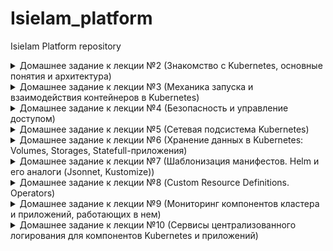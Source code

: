 # IsieIam_platform
IsieIam Platform repository

<details>
<summary>Домашнее задание к лекции №2 (Знакомство с Kubernetes, основные понятия и архитектура)
</summary>

### Предзадание:
 - создана ветка kubernetes-prepare, в ней:
 - добавлен .travis.yml
 - добавлен шаблон для описания PR
 - добавлен .github/auto_assign.yml
 - создан PR к ветке main

### Задание:
 - установлен minikube (sudo -E minikube start --driver=none)
 - minikube ssh для выбранного способа старта не работает, т.к. vm как таковой нет, в вышестоящем запуске миникуб запускается в docker
 - установлен k8s dashboard и k9s

```
Для получения token для dashboard использовать:
kubectl get secrets -n kubernetes-dashboard
kubectl describe secret kubernetes-dashboard-token-**** -n kubernetes-dashboard
```

 - Проверено удаление системных подов: выжили не все - storage-provisioner сгинул навсегда.

```
coredns-f9fd979d6-48jsj - контролируется replica-set
kube-proxy-c4zf9 - контролируется DaemonSet/kube-proxy
Остальные поды контролируются - Node/isie-virtualbox, они являются static pods и контролируются kubelet, доп инфо тут:
  https://kubernetes.io/docs/tasks/configure-pod-container/static-pod/
их yml хранятся в /etc/kubernetes/manifest/
```

 - Создан dockerfile для запуска nginx, в него помещен измененный дефолтный конфиг и простой homework.html для тестов.
 - В dockerfile добавлены команды для запуска nginx от пользователя с uid 1001, самого nginx на 8000 порту и root каталогом /app
 - Собран и запушен в hub.docker.com образ.

```
для сборки и пуша использовать:
sudo docker build -t isieiam/nginx-test:1.0 .
sudo docker push isieiam/nginx-test:1.0
```

 - Написан web-pod.yaml и применен в миникуб

```
для установки пода из файла:
kubectl apply -f web-pod.yaml
для получения yaml пода:
kubectl get pod web -o yaml
альтернативно - вывод описания пода
kubectl describe pod web
```

 - Добавлен к под-у web init контейнер, который скачивает статику с https://tinyurl.com/otus-k8s-intro и которое через volume попадает к nginx в его рутовую директорию.

```
для проверки и проброса порта наружу:
kubectl port-forward --address 0.0.0.0 pod/web 8000:8000
```

 - Hipster-shop - склонирован репо, собран и запушен в hub.docker.com frontend

```
для сборки и пуша фронта:
sudo docker build -t isieiam/hipster-front:1.0 .
sudo docker push isieiam/hipster-front:1.0
генерация манифестов средствами kubectl:
kubectl run frontend --image isieiam/hipster-front:1.0 --restart=Never --dry-run=true -o yaml > frontend-pod.yaml
```

### Задание со *:

> Выясните причину, по которой pod frontend находится в статусе Error

Причина в том что он не может найти переменные окружения:

```
panic: environment variable "PRODUCT_CATALOG_SERVICE_ADDR" not set
```

> Создайте новый манифест frontend-pod-healthy.yaml...В результате, после применения исправленного манифеста pod frontend должен находиться в статусе Running...Поместите исправленный манифест frontend-pod-healthy.yaml в директорию kubernetes-intro

Добавлены переменные окружения из https://github.com/GoogleCloudPlatform/microservices-demo/blob/master/kubernetes-manifests/frontend.yaml. 
Создан frontend-pod-healthy.yaml - в результате под запускается - все ок.

</details>

<details>
<summary>Домашнее задание к лекции №3 (Механика запуска и взаимодействия контейнеров в Kubernetes)
</summary>

### Задание:
- Развернут кластер через kind
- Проверено создание на практике replica-set
- Проверена на практике работа с deployment
- Проверено на практике использование probes
- Развернут node-exporter через daemonset на всех нодах кластера, включая master

> Руководствуясь материалами лекции опишите произошедшую ситуацию, почему обновление ReplicaSet не повлекло обновление запущенных pod? 

ответ из лекции: потому что ReplicationController "НЕ проверяет соответствие запущенных Podов шаблону"

- Вспомогательные команды:

```
- получить поды по метке:
kubectl get pods -l app=frontend
- получить реплики:
kubectl get rs
- масштабирование реплики
kubectl scale replicaset frontend --replicas=3
- отследить развертывание реплики по метке:
kubectl apply -f frontend-replicaset.yaml | kubectl get pods -l app=frontend -w
- откат deployment-a:
kubectl rollout undo deployment paymentservice --to-revision=1 | kubectl get rs -l app=paymentservice -w
```

### Задание со * №1:

> С использованием параметров maxSurge и maxUnavailable самостоятельно реализуйте два следующих сценария развертывания:

```
Аналог blue-green:
1. Развертывание трех новых pod
2. Удаление трех старых pod
Reverse Rolling Update:
1. Удаление одного старого pod
2. Создание одного нового pod
```

Созданы:
- paymentservice-deployment-bg.yaml
- paymentservice-deployment-reverse.yaml

### Задание со * №2:

> Найдите в интернете или напишите самостоятельно манифест node-exporter-daemonset.yaml для развертывания DaemonSet с Node Exporter

- в инете найдено здесь https://github.com/shevyf/prom_on_k8s_howto/blob/master/node-exporter-daemonset.yml
- актуализировано под текущую версию api и убраны некоторые навороты - см node-exporter-daemonset.yaml
- метрики собираются

### Задание со **:

>Найдите способ модернизировать свой DaemonSet таким образом, чтобы Node Exporter был развернут как на master, так и на worker нодах (конфигурацию самих нод изменять нельзя)

Пример можно найти в мануале: https://kubernetes.io/docs/concepts/workloads/controllers/daemonset/

```
tolerations: # this toleration is to have the daemonset runnable on master nodes remove it if your masters can't run pods
  - key: node-role.kubernetes.io/master
    effect: NoSchedule
```

Параметр добавлен в node-exporter-daemonset.yaml

</details>

<details>
<summary>Домашнее задание к лекции №4 (Безопасность и управление доступом)
</summary>

### Задание:

- Изучено https://kubernetes.io/docs/reference/access-authn-authz/rbac/
- сделаны задания:

#### Задание №1
- Создать Service Account bob, дать ему роль admin в рамках всего кластера
- Создать Service Account dave без доступа к кластеру

#### Задание №2
- Создать Namespace prometheus
- Создать Service Account carol в этом Namespace
- Дать всем Service Account в Namespace prometheus возможность делать get, list, watch в отношении Pods всего кластера

#### Задание №3
- Создать Namespace dev
- Создать Service Account jane в Namespace dev
- Дать jane роль admin в рамках Namespace dev
- Создать Service Account ken в Namespace dev
- Дать ken роль view в рамках Namespace dev

#### Шпаргалка:
- ClusterRole не принадлежит ни одному namespace
- ClusterRole - роль на весь кластер
- Role - роль только на неймспейс
- И с ролями надо внимательно - могут существовать одноименные роли на кластер и в неймспейсе
- FAQ по биндингу:

```
apiVersion: rbac.authorization.k8s.io/v1
# Этот биндинг дает ползователю "jane" роль pod-reader  в "default" неймспейсе
# Роль  "pod-reader" должна в этом неймспейсе существовать.
kind: RoleBinding
metadata:
  name: read-pods    # придумываем название биндингу
  namespace: default # создаем биндинг именно в default
subjects:            # кому даем права
                     # можно указать нескользо "subject"
- kind: User
  name: jane         # имя пользователя регистрозависимое
  apiGroup: rbac.authorization.k8s.io
roleRef:             # указываем одну роль которую дадим верхним пользователям или сервисаккаунтам
  kind: Role         # либо  Role, либо ClusterRole
  name: pod-reader   # должно быть имя существующей Role или ClusterRole
  apiGroup: rbac.authorization.k8s.io
```

</details>

<details>
<summary>Домашнее задание к лекции №5 (Сетевая подсистема Kubernetes)
</summary>

### Задание:

- ветка kubernets-network, рабочий каталог kubernetes-network
- добавлены и проверена работоспособность readinessProbe и livenessProbe в web-pod.yml
- создан deployment под наше приложение web, добавлена strategy, с параметрами maxSurge и maxUnavailable есть пример в прошлой Д/З в задании с *
- изучены service c clusterip, а также наложение его создания на iptables
- переключен kube-proxy на ipvs, установлен и настроен metallb, изучено применение service loadbalancer

```
Для получения прямого доступа с локальной машины до сервисов
узнаем ip minikube: minikube ip (192.168.49.2)
при создании указывали подсетку для ext адресов или смотрим ext адрес у нужного нам сервиса 
и дальше прописываем маршрут на локальной машине для доступа к сервисам ip route add 172.17.255.0/24 via 192.168.49.2

Альтернативно можно пробрасывать любые порты на сущности вида pod, deployment, service:
kubectl port-forward service/web-svc-lb 5555:5555
kubectl port-forward deployment/web 5555:8000
```

- Установлен Ingress-COntroller в виде nginx с использованием metallb (никогда так делать больше не буду, чет слишком сложно)
- Создан headless сервис и ingress для нашего сервиса (web-svc-headless.yaml, web-ingress.yaml )


### Самопроверка:

>Вопрос для самопроверки:
>1. Почему следующая конфигурация валидна, но не имеет смысла?

```
livenessProbe:
 exec:
 command:
 - 'sh'
 - '-c'
 - 'ps aux | grep my_web_server_process'
```

С точки зрения проверки работоспопобсноти сайта - наличие процесса веб-сервера не гарантирует работоспособность сайта.
Grep: the grep manual at the exit status section report: EXIT STATUS The exit status is 0 if selected lines are found, and 1 if not found.
Т.е. grep вернет 0 если процесс есть и не 1 если его нет.

>2. Бывают ли ситуации, когда она все-таки имеет смысл?

Бывают - например когда у нас какое-нибудь легаси приложение или когда в одном контейнере надо мониторить допустим два процесса(entrypoint отвечает за основное), а liveness смотрит допустим на второе и падение второго тоже критично.

### Задание со * №1:

> 1. Сделайте сервис LoadBalancer , который откроет доступ к CoreDNS снаружи кластера (позволит получать записи через внешний IP). Например, nslookup web.default.cluster.local 172.17.255.10 .
> 2. Поскольку DNS работает по TCP и UDP протоколам - учтите это в конфигурации. Оба протокола должны работать по одному и тому же IPадресу балансировщика.
> 3. Полученные манифесты положите в подкаталог ./coredns

Релизовано, см ./kubernetes-network/ext-coredns-svc.yaml

Правда есть момент - сам сервис позволяет резолвить как имена так и обратный просмотр, но что интересно, у меня имена резолвились только в виде ip_address.web.default.cluster.local, почему они так генерились непонятно.

Подсказка: см https://metallb.universe.tf/usage/#ip-address-sharing

### Задание со * №2: Ingress для Dashboard

> Добавьте доступ к kubernetes-dashboard через наш Ingress-прокси:
> 1. Cервис должен быть доступен через префикс /dashboard ).
> 2. Kubernetes Dashboard должен быть развернут из официального манифеста. Актуальная ссылка есть в .
> 3. Написанные вами манифесты положите в подкаталог ./dashboard

Установлен kubernetes-dashboard: https://github.com/kubernetes/dashboard

```
kubectl apply -f https://raw.githubusercontent.com/kubernetes/dashboard/v2.1.0/aio/deploy/recommended.yaml
```

Написан манифест: ./kubernetes-network/dashboard/dashboard-ingress.yaml Проверена работоспособность - все ок.

Для выковыривания токена можно использовать, подставив нужное имя пода: 

```
kubectl describe secret kubernetes-dashboard-token-t5qnb -n kubernetes-dashboard
```

### Задание со * №3: Canary для Ingress

> Перенаправление части трафика на выделенную группу подов должно происходить по HTTP-заголовку.
> Естественно, что вам понадобятся 1-2 "канареечных" пода. 
> Написанные манифесты положите в подкаталог ./canary

В каталоге ./kubernetes-network/canary созданы два типа файлов: deployment, service, ingress для main приложения и для canary.

Выполняем kubectl apply -f ./ в каталоге canary. В реузльтате получаем два приложения.

Основной интерес представляе web-ingress-canary.yaml - в нем задаются основные параметры канарейки:

```
    nginx.ingress.kubernetes.io/canary: "true"                  # включает режим канарейки для nginx для нашего правила
    nginx.ingress.kubernetes.io/canary-by-header: "canary"      # вариант №1: задаем header имя по которому будем проверять идти нам в канарейку или нет
    nginx.ingress.kubernetes.io/canary-by-header-value: "true"  #             задаем header значение
    #nginx.ingress.kubernetes.io/canary-weight: "50"            # вариант №2: задаем в % соотношении запросов между промом и канарейкой кого и ск-ко - не совместимо с вариантом №1
```

Проверить что canary работает, т.е. на него идет трафик для нашего приложения - можно на выводе index.html по host name - там будет имя пода: main для основного приложения, canary для канарейки.

Подробности по настройке можно найти тут: https://github.com/kubernetes/ingress-nginx/blob/master/docs/user-guide/nginx-configuration/annotations.md#canary

### Доп инфо:

- на 20 версии кубера и докера заработало minikube ssh
- для запуска minikube: minikube start --vm-driver=docker  (причем по дефолту теперь оно запускается с vm в виде docker)
- Остановка: minikube stop
- Удаление кластера: minikube delete
- Установка дашборда: minikube dashboard
- Установка ингресса: minikube addons enable ingress
- Получение адреса minikube: minikube ip

</details>

<details>
<summary>Домашнее задание к лекции №6 (Хранение данных в Kubernetes: Volumes, Storages, Statefull-приложения)
</summary>

### Задание:

- Запущен кластен через kind
- Установлен MinIO (https://min.io) statefulset и service с использованием их манифестов:

```
kubectl apply -f https://raw.githubusercontent.com/express42/otus-platformsnippets/master/Module-02/Kuberenetes-volumes/minio-statefulset.yaml
kubectl apply -f https://raw.githubusercontent.com/express42/otus-platformsnippets/master/Module-02/Kuberenetes-volumes/minio-headless-service.yaml
```

- Манифесты сохранены в каталог: ./kubernetes-volumes
- Замучаны pv и pvc в разных способах создания и удаления, а также применения политик.
- Изучено как это хранится на диске с учетом stadard плагина kind и minikube
- Для запуска minio можно использовать: kubectl port-forward statefulsets/minio 9000:9000
- Опробовано использование самого minio
- На будущее есть некая то ли фича, то ли баг(по крайней мере офф документации k8s поведение явно противоречит, то это же плагин :) ):

>Интересный момент поймал на kind(да и minikube также ведет себя) с volume(домашка с minio): 
>если попытаться удалить PV(policy deleted) при существующем PVC, PV перейдет в terminated 
>как описано например тут https://kubernetes.io/docs/concepts/storage/persistent-volumes/#storage-object-in-use-protection), 
>но когда удалить PVC после этого, PV удалится, но данные по факту останутся в каталоге докера(в volumes) несмотря на политику. 
>Если же удалить изначально PVC, то и PV и данные удалятся(считаем что сам ss minio во всех случаях уже убит).  

### Задание со *

>В конфигурации нашего StatefulSet данные указаны в открытом виде, что не безопасно.
> Поместите данные в и настройте конфигурацию на их использование.

Написан манифест для secret. Сами secret закодированы base64. В существующие манифест statefulset добавлено использование secret.

</details>


<details>
<summary>Домашнее задание к лекции №7 (Шаблонизация манифестов. Helm и его аналоги (Jsonnet, Kustomize))
</summary>

### Задание:

- В этом задании есть небольшая инструкция по google cloud platform.(само облако осталось с прошлого курса)
- Создан k8s в GCP
- Обновлен helm3 до актуальной версии.

```
т.к. часть версий helm чартов из старого репа, то обзовем:
старые: helm repo add stable-old https://charts.helm.sh/stable
новые:  helm repo add stable https://kubernetes-charts.storage.googleapis.com
```

- Установлен nginx ingress через helm:

```
kubectl create ns nginx-ingress
helm upgrade --install nginx-ingress stable-old/nginx-ingress --wait \
 --namespace=nginx-ingress \
 --version=1.41.3
```

- Установлен cert manager через helm:

```
kubectl create namespace cert-manager
# ставим дополнения:
kubectl apply -f https://github.com/jetstack/cert-manager/releases/download/v1.1.0/cert-manager.crds.yaml -n cert-manager
# ставим сам менеджер
helm install cert-manager jetstack/cert-manager --namespace cert-manager --version v1.1.0
# доп инфо:
https://habr.com/ru/company/flant/blog/496936/
```

- Установлены clusterissures для автоматической выдачи сертификатов используя let's encrypt - см kubernetes-templating/cert-manager. Один файл для прода(реальный сертификат), второй для stage(фейковый сертификат от LE)

```
Для использования потом в ингрессе этих issuer необходимо добавить аннотации и секрет - как на примере ниже(в секрет поместится полученный сертификат):
  tls:
    enabled: true
    secretName: "harbor.35.192.45.27.nip.io"
    #secretName: ""
  ingress:
    hosts:
      core: harbor.35.192.45.27.nip.io
    annotations:
      kubernetes.io/ingress.class: nginx
      kubernetes.io/tls-acme: "true"
      cert-manager.io/cluster-issuer: "letsencrypt-production"
      cert-manager.io/acme-challenge-type: http01
```

- Установлен chartmuseum, на нем проверена корректная выдача сертификата - все ок.

```
kubectl create ns chartmuseum
helm upgrade --install chartmuseum stable-old/chartmuseum --wait \
 --namespace=chartmuseum \
 --version=2.13.2 \
 -f kubernetes-templating/chartmuseum/values.yaml

helm ls -n chartmuseum
```

### Задание со * №1: chartmuseum

>Научитесь работать с chartmuseum
>Опишите в PR последовательность действий, необходимых для добавления туда helm chart's и их установки с использованием chartmuseum как репозитория

Набор команд для использования chartmuseum ниже, вспомогательные ссылки: 
- https://chartmuseum.com/docs/#uploading-a-chart-package
- https://stackoverflow.com/questions/48577211/fail-to-upload-chart-to-chartmuseum

Тренироваться будем на чартах реддита с прошлых заданий:

```
# Для начала ставим плагин позволяющий пушить в какой-либо хелм репо:
helm plugin install https://github.com/chartmuseum/helm-push.git
# создаем пакет чарта (на выходе получим архив такой же как и при сборе зависимостей)
helm package .
# добавляем музей как репо для хелма:
helm repo add my-chartmuseum https://chartmuseum.34.68.65.51.nip.io
# пушим
helm push reddit/ my-chartmuseum
# обновляем:
helm repo update
# проверяем:
helm search repo reddit
NAME                 	CHART VERSION	APP VERSION	DESCRIPTION                   
my-chartmuseum/reddit	0.1.0        	           	OTUS sample reddit application
# и при необходимости можно поставить:
helm upgrade --install reddit my-chartmuseum/reddit
```

### Самостоятельное задание  №1: harbor

- Добавляем репо: helm repo add harbor https://helm.goharbor.io
- Создаем namespace: kubectl create ns harbor
- Устанавливаем, перед этим подготовив кастомные переменные:

```
helm upgrade --install harbor harbor/harbor --wait \
 --namespace=harbor \
 -f kubernetes-templating/harbor/values.yaml
```

- Реквизиты по умолчанию - admin/Harbor12345
- Был какой непонятный глюк что сервис не пускал себя с паролем при включенном tls, спустя неделю при тех же настройках все запустилось.

### Задание со * №2: Используем helmfile

> Опишите установку nginx-ingress, cert-manager и harbor в helmfile
> Приложите получившийся helmfile.yaml и другие файлы (при их наличии) в директорию kubernetes-templating/helmfile

- Написан файл: kubernetes-templating/helmfile/helmfile.yaml
- Для установки богатства из файла достаточно использовать helmfile sync в каталоге с файлом, единственно потом придется запустить повторно проставив корректный ext-ip ингресса(т.к. используется внешний сервис для генерации dns по ip).
- Есть момент: если существуют какие-то одноименные ресурсы оно выдаст ошибку и не поставится (например crd от cred-manager), но это справедливо и для любой установки любого чарта к существующим ресурсам в k8s.


### Задание: Создаем свой helm chart

- создан helm-chart для hipster-shop, запущен, работает(для gcp чтобы пробросить nodeport - надо зайти в gui найти сервис и там будет команда для forwarding).
- вынесен frontend в отдельный чарт - проверена работоспособность через  ingress - все ок.
- параметризован чарт frontend и добавлен в зависимости к основному чарту hipster-shop (не забываем, что из чарта HS фронтенд удален)
- Шпаргалка:

```
# создаем namespace для магазина:
kubectl create ns hipster-shop
# основная команда helm для разворачивания:
helm upgrade --install hipster-shop kubernetes-templating/hipster-shop --namespace hipster-shop
# обновить зависимости для чарта:
helm dep update kubernetes-templating/hipster-shop
# ставим чарт с переопределением входных значений (в данном случае они же и являются дефолтными :))
helm upgrade --install frontend kubernetes-templating/frontend --namespace hipster-shop -f kubernetes-templating/frontend/values.yaml
# удалить релиз:
helm delete frontend --namespace hipster-shop
```

### Задание со * №3: 

>Выберите сервисы, которые можно установить как зависимости, используя community chart's. Например, это может быть Redis.

- Вынесен redis из чарта hipster-shop и переведен на community чарт - в файле chart.yaml указана зависимость на внешний чарт с redis.
- добавлены доп переменные для redis(для упрощения запуска) и для сервиса cartservice(параметризован адрес redis) - см kubernetes-templating/hipster-shop/values.yaml
- удален deployment и service от redis из основного файла hipster-shop
- проверена работоспособность - все ок.

### Необязательное задание: Работа с helm-secrets

плагин переехал на новое место, то ставим плагин для секретов: 

```
helm plugin install https://github.com/jkroepke/helm-secrets
```

Инструкция по подготовке и шифрованию секретов:

```
генерим ключ:
gpg --full-generate-key
спросит пароль на закрытый и будет храиться где-то в домашнем каталоге - путь будет в выводе, как и имя ключа (много-много символов)
Для зашифровки:
sops -e -i --pgp 22CF5819B008C76172A3E90E9AD1DCB723941D38 secrets.yaml
Для расшифровки:
# helm secrets
helm secrets view secrets.yaml
# sops
sops -d secrets.yaml
и нужно будет ввести пароль закрытого ключа.
```

использование:

```
helm secrets upgrade --install frontend kubernetes-templating/frontend --namespace
hipster-shop \
 -f kubernetes-templating/frontend/values.yaml \
 -f kubernetes-templating/frontend/secrets.yaml
```

### Проверка: залить все чарты в harbor

- Мануал по подключению harbor как чарт репо: https://goharbor.io/docs/1.10/working-with-projects/working-with-images/managing-helm-charts/
- создан kubernetes-templating/repo.sh для добавления репо харбора.
- Далее как с музеем:

```
# добавляем репо (дублирую sh, чтобы не искать), кстати в отличие от музея - харбор хочет авторизацию и chartrepo обязательный путь после имени хоста
helm repo add templating --username=admin --password=Harbor12345 https://harbor.35.192.45.27.nip.io/chartrepo
helm push hipster-shop/ templating
helm push frontend/ templating
helm repo update
helm search repo hipster-shop
```

### Задание: kubecfg

- установлен kubecfg
- вынесены из основного чарта hipster-shop длва сервиса: paymentservice и shippingservice (deployment и service)
- создан services.jsonnet шаблон для генерации компонентов двух сервисов
- чем хорош jsonnet - им удобно генерить компоненты большого множества почти одинаковых сервисов, во всех остальных случаях это боль - достаточно посмотреть на файл.
- kubecfg/jsonnet очень сильно зависят от версии k8s и соответствующего ей версии библиотеки libsonnet - если не сходятся - можно легко нарваться на несовместимость версий сущностей k8s.
- библиотека libsonnet взята с какой-то ветки и положена локально, т.к. удаленно не скачивалось.
- для проверки указанных шаблонов: kubecfg show services.jsonnet
- для установки: kubecfg update services.jsonnet --namespace hipster-shop

### Задание со * №4:

>Выберите еще один микросервис из состава hipster-shop и попробуйте использовать другое решение на основе jsonnet, например Kapitan или qbec.

Не делал.

### Самостоятельное задание  №2: Kustomize

>Отпилите еще один (любой) микросервис из all-hipstershop.yaml.yaml и самостоятельно займитесь его kustomизацией.

- отпилен recommendationservice
- созданы yaml для kusomize: kubernetes-templating/kustomize base и override
- в override сделаны две кастомизации: dev и prod 
- dev - по сути является недостающим кусочком для текущей установки hipster-shop. Для установки: kubectl apply -k kubernetes-templating/kustomize/overrides/dev
- prod отличается namespace, label и префиксом
- для просмотра результатов кастомизированных yaml: kubectl kustomize overrides/dev
- доп инфо можно найти тут: https://kubectl.docs.kubernetes.io/references/kustomize/

</details>

<details>
<summary>Домашнее задание к лекции №8 (Custom Resource Definitions. Operators)
</summary>

### Задание:

- Написаны CustomResource и CustomResourceDefinition для mysql оператора
- В crd добавлено описание обязательных полей.
- Внимание, для 20 версии k8s формат crd в kubernetes-operators/deploy/crd.yaml уже deprecated и например validation в таком виде не работает. Рядом лежит crd16.yml, который работает корректно.
- Написана часть логики mysql оператора при помощи python KOPF (каталог kubernetes-operators/build) (кратко за логику отвечает py скрипт, который в рядом лежащие шаблоны подставляет значения от cr)
- Применены crd, запущен оператор/применены его манифесты из deploy каталога/ применер CR (в deploy/deploy-operator.yml указать нужный образ с оператором)
- Есть два варианта запуска, первый дебажный через явный локальный запуск оператора и второй честный с использованием докер образа с оператором.
- Для проверки в дебажном режиме:

```
# применяем crd
kubectl apply -f deploy/crd.yml
# запускаем оператор в каталоге build (для работы не забыть pip3 install kopf/kubernetes)
kopf run mysql-operator.py
# скрипт запустится и в консольке будут его логи
# далее применяем cr
kubectl apply -f deploy/cr.yml
```

- Для проверки по-честному:

```
# применяем crd
kubectl apply -f deploy/crd.yml
# проставляем нужный образ (isieiam/mysql-operator:1.0 или готовый из ДЗ) и применяем соответствующие манифесты:
kubectl apply -f deploy/service-account.yml
kubectl apply -f deploy/role.yml
kubectl apply -f deploy/role-binding.yml
kubectl apply -f deploy/deploy-operator.yml

# далее применяем cr
kubectl apply -f deploy/cr.yml
```
- При этом можем посмотреть на job-ы(видим что restore фелится с ошибкой, т.к. не может найти файлик бекапа, но так и задумано):

```
kubectl get jobs.batch
```

- Для проверки что все работает как надо:

```
#посмотреть что за объекты у нас создались:
kubectl get crd
kubectl get mysqls.otus.homework
kubectl describe mysqls.otus.homework mysql-instance

# для удобства помещаем имя пода в переменную окружения
export MYSQLPOD=$(kubectl get pods -l app=mysql-instance -o jsonpath="{.items[*].metadata.name}")
# создаем табличку в нашей созданной оператором бд и закидываем туда две строчки данных
kubectl exec -it $MYSQLPOD -- mysql -u root -potuspassword -e "CREATE TABLE test (id smallint unsigned not null auto_increment, name varchar(20) not null, constraint pk_example primary key (id) );" otus-database
kubectl exec -it $MYSQLPOD -- mysql -potuspassword -e "INSERT INTO test ( id, name) VALUES ( null, 'some data' );" otus-database
kubectl exec -it $MYSQLPOD -- mysql -potuspassword -e "INSERT INTO test ( id, name ) VALUES ( null, 'some data-2' );" otus-database
# проверяем содержимое:
kubectl exec -it $MYSQLPOD -- mysql -potuspassword -e "select * from test;" otus-database

# проверяем удаление:
kubectl delete mysqls.otus.homework mysql-instance
# PV для mysql должен был удалиться, проверяем
kubectl get pv
# и проверяем что в момент удаления у нас выполнился бекап - джоб должен был отработать
kubectl get jobs.batch

# а теперь самое интересное, создаем инстанс еще раз:
kubectl apply -f deploy/cr.yml

#и смотрим job:
kubectl get jobs.batch
# мы должны увидеть что restore job запустился: он взял бд из бекапа и затолкал его в вновь созданный pv и мы можем проверить это:
export MYSQLPOD=$(kubectl get pods -l app=mysql-instance -o jsonpath="{.items[*].metadata.name}")
kubectl exec -it $MYSQLPOD -- mysql -potuspassword -e "select * from test;" otus-database
```
- для проверки в выводе должно быть что-то такое:

```
:~/otus/IsieIam_platform/kubernetes-operators(kubernetes-operators)$ kubectl get jobs.batch
NAME                         COMPLETIONS   DURATION   AGE
backup-mysql-instance-job    1/1           3s         102s
restore-mysql-instance-job   1/1           3m31s      3m37s
:~/otus/IsieIam_platform/kubernetes-operators(kubernetes-operators)$ export MYSQLPOD=$(kubectl get pods -l app=mysql-instance -o jsonpath="{.items[*].metadata.name}")
:~/otus/IsieIam_platform/kubernetes-operators(kubernetes-operators)$ kubectl exec -it $MYSQLPOD -- mysql -potuspassword -e "select * from test;" otus-database
mysql: [Warning] Using a password on the command line interface can be insecure.
+----+-------------+
| id | name        |
+----+-------------+
|  1 | some data   |
|  2 | some data-2 |
+----+-------------+
```

- внимание - для 20 версии k8s оператор не может удалить PV, чистый тест возможен например на 16:

```
minikube start --vm-driver=docker --kubernetes-version=v1.16.1
```
### Задание со * :

>Исправить контроллер, чтобы он писал в status subresource
>Добавить в контроллер логику обработки изменений CR

не делал - уровень моего кунг-фу в python пока недостаточен для этого :)


</details>

<details>
<summary>Домашнее задание к лекции №9 (Мониторинг компонентов кластера и приложений, работающих в нем)
</summary>

### Задание:

- Выбран 4 уровень :) (Can i play, daddy?), т.к. лучше в Wolfenstein на death incarnate, чем в k8s :D
- взят актуальный чарт уже kube-prometheus-stack: https://github.com/prometheus-community/helm-charts/tree/main/charts/kube-prometheus-stack
- актуализированы values (kubernetes-monitoring/kube-prometheus-stack): включены ingress, настроены хосты для alertmanager, prometheus, grafana на mydomain.com
- ключевой момент, подсмотренный в лекции: необходимо поставить переменную serviceMonitorSelectorNilUsesHelmValues: false  иначе prom будет смотреть только те servicemonitor, у которых есть label поставленные от релиза helm.
- задеплоен чарт prom-a в кластер (в качестве k8s был взят minikube)

```
# шпаргалка по minikube
minikube start --vm-driver=docker
minikube addons enable ingress
minikube stop
minikube delete

# установка прома:
helm upgrade --install prometheus prometheus-community/kube-prometheus-stack -f kubernetes-monitoring/kube-prometheus-stack/values.yaml
```

- взят с первой ДЗ nginx, добавлен в конфиг параметр для его статуса, сбилжен образ isieiam/nginx-test:2.0
- взяты deployment, service, ingress с предыдущей ДЗ с canary для деплоя nginx из пункта выше.
- для доступа в локальный hosts прописаны имена хостов из ингресса и сервисы доступны по адресам:

```
http://prometheus.mydomain.com
http://alertmanager.mydomain.com
http://grafana.mydomain.com
сайт на nginx c логотипом otus: http://ingress.local
страница статуса nginx:         http://ingress.local/basic_status
```
- написаны deployment, service и service monitor для nginx prometheus exporter (доп инфо: https://github.com/nginxinc/nginx-prometheus-exporter)
- что делает exporter - у него параметром указан адрес сервиса nginx и он с nginx-вой страницы со статусом берет метрики и выдает прому в удобоваримом виде.
- для установки nginx и nginx-prometheus-exporter можно использовать kubectl apply -f . в каталоге kubernetes-monitoring/
- С репа nginx-prometheus-exporter взят дашборд для графаны: https://github.com/nginxinc/nginx-prometheus-exporter/tree/master/grafana
- Выглядит оно след образом:
![nginx exporter dashboard](./kubernetes-monitoring/screen/grafana_2021-01-07_18-42-39.png)

</details>

<details>
<summary>Домашнее задание к лекции №10 (Сервисы централизованного логирования для компонентов Kubernetes и приложений)
</summary>

### Задание:

- Создан кластер в gcp (1 нода в default, 3 в infra pool-ах)
- для трех нод в infra добавлены taints, можно либо в gui либо в консоли, на примере kind(запрет на shedule подов на эту ноду):

```
kubectl taint nodes kind-worker2 node-role=infra:NoSchedule
kubectl taint nodes kind-worker3 node-role=infra:NoSchedule
kubectl taint nodes kind-worker4 node-role=infra:NoSchedule
```

- установлен в ns microservices-demo hipster-shop
- подготовлены values для чарта EFK,с учетом требований по tolerations и установлен EFK в infra-pool
- донастроен fluentbit для отправки логов по адресу в  elastic с доп modify на удаление лишних полей
- установлен nginx ingress в кластер также в infra-pool 
- установлен prometheus-stack и elk exporter для сбора метрик elastic в проме.
- импортирован дашборд https://grafana.com/grafana/dashboards/4358 для elastic в графану
- проверена отработка мониторинга при отключении нод из infra pool
- настроена попадание логов nginx в elastic (достаточно в fluentbit прописать tolerations, чтобы он установился и на те ноды где живет nginx ingress)
- отформатированы логи nginx в json, в его values добавлены параметры, описанные по ссылка ниже:

```
https://kubernetes.github.io/ingress-nginx/user-guide/nginx-configuration/configmap/#log-format-escape-json
https://kubernetes.github.io/ingress-nginx/user-guide/nginx-configuration/configmap/#log-format-upstream
```

- для nginx добавлена настройка для serviceMonitor для отправки метрик в сторону prometheus
- созданы визуализации(по общему кол-ву и по кодам ответов) и дашборд для nginx в kibana(единственное отличие от методички в названии label:  kubernetes.labels.app_kubernetes_io/name : ingress-nginx)
- дашборд и визуализации экспортированы в kubernetes-logging/export.ndjson

![nginx ingress kibana dashboard](./kubernetes-logging/screen/kibana_ingress.png)

- установлен Loki и promtail через helm чарт, отдельно вынесены его values
- добавлен datasource loki в values для promethesu-stack в additinal datasource у grafana(файл prometheus-operator.values.yaml добавлен в каталог, но по сути он от prometheus-stack лежащего рядом, а не от prom-operator)
- создан дашборд для nginx-ingress в grafana, содержащий логи nginx, ingress request volume, ingress success rate и срок истечения сертфииката
- дашборд выгружен в nginx-ingress.json, хотя дашборд https://github.com/kubernetes/ingress-nginx/blob/master/deploy/grafana/dashboards/nginx.json - достаточно интересный для использования :)

![nginx ingress grafana dashboard](./kubernetes-logging/screen/grafana_ingress.png)

### Задания со *:
---

### Полезные команды:

```
#Устанавливаем nginx-ingress
kubectl create ns nginx-ingress
helm upgrade --install nginx-ingress ingress-nginx/ingress-nginx --wait --namespace=nginx-ingress -f ingress.values.yaml

# интересный параметр -o wide для поиска подов с учетом имен нод где они разместились
kubectl get pods -n microservices-demo -o wide

# ставим еластик
helm upgrade --install elasticsearch elastic/elasticsearch --namespace observability -f elasticsearch.values.yaml
helm upgrade --install kibana elastic/kibana --namespace observability -f kibana.values.yaml
helm upgrade --install fluent-bit stable-old/fluent-bit --namespace observability -f fluentbit.values.yaml

# ставим пром и экспорте для еластика:
helm upgrade --install prometheus prometheus-community/kube-prometheus-stack -f kube-prometheus-stack/values.yaml --namespace observability
helm upgrade --install elasticsearch-exporter stable-old/elasticsearch-exporter --set es.uri=http://elasticsearch-master:9200 --set serviceMonitor.enabled=true --namespace=observability

# ставим локи
# старый чарт
helm upgrade --install loki loki/loki-stack --namespace observability -f loki.values.yaml
# новый чарт
helm upgrade --install loki grafana/loki --namespace=observability -f loki.values.yaml
```

</details>

